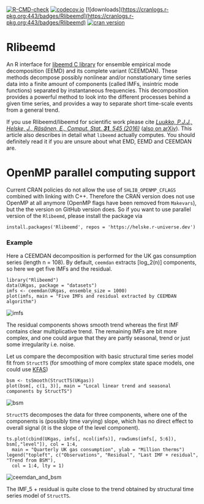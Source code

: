 [![R-CMD-check](https://github.com/helske/Rlibeemd/workflows/R-CMD-check/badge.svg)](https://github.com/helske/Rlibeemd/actions)
[![codecov.io](https://app.codecov.io/github/helske/Rlibeemd/coverage.svg?branch=main)](https://app.codecov.io/github/helske/Rlibeemd?branch=main)
[![downloads](https://cranlogs.r-pkg.org:443/badges/Rlibeemd](https://cranlogs.r-pkg.org:443/badges/Rlibeemd)
[![cran version](https://www.r-pkg.org/badges/version/Rlibeemd)](https://CRAN.R-project.org/package=Rlibeemd)

# Rlibeemd #

An R interface for [libeemd C library](https://bitbucket.org/luukko/libeemd) for 
ensemble empirical mode decomposition (EEMD) and its complete variant (CEEMDAN). 
These methods decompose possibly nonlinear and/or nonstationary time series data 
into a finite amount of components (called IMFs, insintric mode functions) 
separated by instantaneous frequencies. This decomposition provides a 
powerful method to look into the different processes behind a given time 
series, and provides a way to separate short time-scale events from a general trend.

If you use Rlibeemd/libeemd for scientific work please cite 
[*Luukko, P.J.J., Helske, J., Räsänen, E., Comput. Stat. **31**, 545 (2016)*](https://dx.doi.org/10.1007/s00180-015-0603-9) ([also on arXiv](https://arxiv.org/abs/1707.00487)). 
This article also describes in detail what `libeemd` actually computes. 
You should definitely read it if you are unsure about what EMD, EEMD and CEEMDAN are.
 
# OpenMP parallel computing support

Current CRAN policies do not allow the use of `SHLIB_OPENMP_CFLAGS` combined
with linking with C++. Therefore the CRAN version does not use OpenMP at all 
anymore (OpenMP flags have been removed from `Makevars`), but the the version 
on GitHub version does. So if you want to use parallel version of the `Rlibeemd`, please install the package via

```
install.packages('Rlibeemd', repos = 'https://helske.r-universe.dev')
```


### Example ###

Here a CEEMDAN decomposition is performed for the UK gas consumption series (length n = 108). 
By default, `ceemdan` extracts [log_2(n)] components, so here we get five IMFs and the residual.

```{r, fig.height = 4, fig.width = 8}
library("Rlibeemd")
data(UKgas, package = "datasets")
imfs <- ceemdan(UKgas, ensemble_size = 1000)
plot(imfs, main = "Five IMFs and residual extracted by CEEMDAN algorithm")
```
![imfs](https://github.com/helske/Rlibeemd/blob/master/imfs.png)

The residual components shows smooth trend whereas the first IMF contains clear multiplicative trend. The remaining IMFs are bit more complex, and one could argue that they are partly seasonal, trend or just some irregularity i.e. noise. 

Let us compare the decomposition with basic structural time series model fit from `StructTS` (for smoothing of more complex state space models, one could use [KFAS](https://github.com/helske/KFAS))

```{r, fig.height = 4, fig.width = 8}
bsm <- tsSmooth(StructTS(UKgas))
plot(bsm[, c(1, 3)], main = "Local linear trend and seasonal components by StructTS")
```
![bsm](https://github.com/helske/Rlibeemd/blob/master/bsm.png)

``StructTS`` decomposes the data for three components, where one of the components is (possibly time varying) slope, which has no direct effect to overall signal (it is the slope of the level component).

```{r, fig.height=4, fig.width=8}
ts.plot(cbind(UKgas, imfs[, ncol(imfs)], rowSums(imfs[, 5:6]), bsm[,"level"]), col = 1:4,
  main = "Quarterly UK gas consumption", ylab = "Million therms")
legend("topleft", c("Observations", "Residual", "Last IMF + residual", "Trend from BSM"),
  col = 1:4, lty = 1)
```
![ceemdan_and_bsm](https://github.com/helske/Rlibeemd/blob/master/ceemdan_and_bsm.png)

The IMF_5 + residual is quite close to the trend obtained by structural time series model of `StructTS`.

